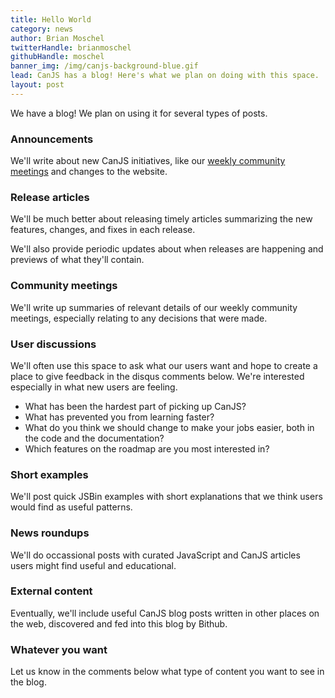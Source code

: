 ```yaml
---
title: Hello World
category: news
author: Brian Moschel
twitterHandle: brianmoschel
githubHandle: moschel
banner_img: /img/canjs-background-blue.gif
lead: CanJS has a blog! Here's what we plan on doing with this space.
layout: post
---
```


We have a blog! We plan on using it for several types of posts.

### Announcements

We'll write about new CanJS initiatives, like our [weekly community meetings](https://plus.google.com/108820831381167297339/posts) and changes to the website.

### Release articles

We'll be much better about releasing timely articles summarizing the new features, changes, and fixes in each release.

We'll also provide periodic updates about when releases are happening and previews of what they'll contain.

### Community meetings

We'll write up summaries of relevant details of our weekly community meetings, especially relating to any decisions that were made.

### User discussions

We'll often use this space to ask what our users want and hope to create a place to give feedback in the disqus comments below. We're interested especially in what new users are feeling. 

* What has been the hardest part of picking up CanJS? 
* What has prevented you from learning faster? 
* What do you think we should change to make your jobs easier, both in the code and the documentation?
* Which features on the roadmap are you most interested in?

### Short examples

We'll post quick JSBin examples with short explanations that we think users would find as useful patterns.

### News roundups

We'll do occassional posts with curated JavaScript and CanJS articles users might find useful and educational.

### External content

Eventually, we'll include useful CanJS blog posts written in other places on the web, discovered and fed into this blog by Bithub.

### Whatever you want

Let us know in the comments below what type of content you want to see in the blog.